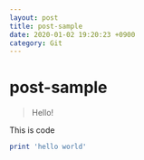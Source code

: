 ```yaml
---
layout: post
title: post-sample
date: 2020-01-02 19:20:23 +0900
category: Git
---
```

# post-sample
> Hello!

This is code
```ruby
print 'hello world'
```